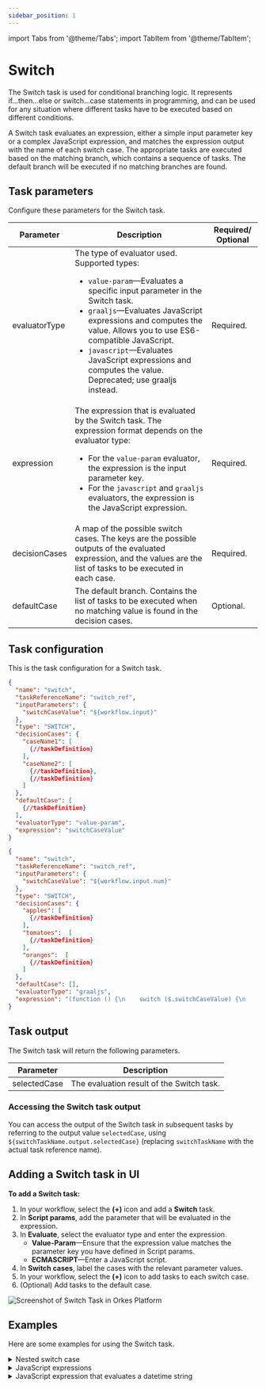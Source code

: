 ```yaml
---
sidebar_position: 1
---
```


import Tabs from '@theme/Tabs';
import TabItem from '@theme/TabItem';

# Switch 

The Switch task is used for conditional branching logic. It represents if...then...else or switch...case statements in programming, and can be used for any situation where different tasks have to be executed based on different conditions.

A Switch task evaluates an expression, either a simple input parameter key or a complex JavaScript expression, and matches the expression output with the name of each switch case. The appropriate tasks are executed based on the matching branch, which contains a sequence of tasks. The default branch will be executed if no matching branches are found.

## Task parameters

Configure these parameters for the Switch task.

| Parameter     | Description                                                                                                                                                                                                | Required/ Optional |
| ------------- | ---------------------------------------------------------------------------------------------------------------------------------------------------------------------------------------------------------- | ------------- |
| evaluatorType | The type of evaluator used. Supported types: <ul><li>`value-param`—Evaluates a specific input parameter in the Switch task.</li><li>`graaljs`—Evaluates JavaScript expressions and computes the value. Allows you to use ES6-compatible JavaScript.</li><li>`javascript`—Evaluates JavaScript expressions and computes the value. Deprecated; use graaljs instead.</li></ul> | Required. |
| expression    | The expression that is evaluated by the Switch task. The expression format depends on the evaluator type:<ul><li>For the `value-param` evaluator, the expression is the input parameter key.</li><li>For the `javascript` and `graaljs` evaluators, the expression is the JavaScript expression. </li></ul> | Required. |
| decisionCases | A map of the possible switch cases. The keys are the possible outputs of the evaluated expression, and the values are the list of tasks to be executed in each case.    | Required. |
| defaultCase   | The default branch. Contains the list of tasks to be executed when no matching value is found in the decision cases.                               | Optional. |

## Task configuration

This is the task configuration for a Switch task.

<Tabs>
<TabItem value="value-param" label="value-param">

```json
{
  "name": "switch",
  "taskReferenceName": "switch_ref",
  "inputParameters": {
    "switchCaseValue": "${workflow.input}"
  },
  "type": "SWITCH",
  "decisionCases": {
    "caseName1": [
      {//taskDefinition}
    ],
    "caseName2": [
      {//taskDefinition}, 
      {//taskDefinition}
    ]
  },
  "defaultCase": [
    {//taskDefinition}
  ],
  "evaluatorType": "value-param",
  "expression": "switchCaseValue"
}
```

</TabItem>
<TabItem value="graaljs" label="graaljs">

```json
{
  "name": "switch",
  "taskReferenceName": "switch_ref",
  "inputParameters": {
    "switchCaseValue": "${workflow.input.num}"
  },
  "type": "SWITCH",
  "decisionCases": {
    "apples": [
      {//taskDefinition}
    ],
    "tomatoes":  [
      {//taskDefinition}
    ],
    "oranges":  [
      {//taskDefinition}
    ]
  },
  "defaultCase": [],
  "evaluatorType": "graaljs",
  "expression": "(function () {\n    switch ($.switchCaseValue) {\n      case \"1\":\n        return \"apple\";\n      case \"2\":\n        return \"tomatoes\";\n      case \"3\":\n        return \"oranges\"\n    }\n  }())"
}
```

</TabItem>
</Tabs>


## Task output

The Switch task will return the following parameters.

| Parameter     | Description                                                                                                                                                                                                |
| ------------- | ---------------------------------------------------------------------------------------------------------------------------------------------------------------------------------------------------------- |
| selectedCase | The evaluation result of the Switch task. | 


### Accessing the Switch task output
You can access the output of the Switch task in subsequent tasks by referring to the output value `selectedCase`, using `${switchTaskName.output.selectedCase}` (replacing `switchTaskName` with the actual task reference name).

## Adding a Switch task in UI

**To add a Switch task:**
1. In your workflow, select the **(+)** icon and add a **Switch** task.
2. In **Script params**, add the parameter that will be evaluated in the expression.
3. In **Evaluate**, select the evaluator type and enter the expression.
    * **Value-Param**—Ensure that the expression value matches the parameter key you have defined in Script params.
    * **ECMASCRIPT**—Enter a JavaScript script.
4. In **Switch cases**, label the cases with the relevant parameter values.
5. In your workflow, select the **(+)** icon to add tasks to each switch case.
6. (Optional) Add tasks to the default case.

<p><img src="/content/img/Task-References/switch_task_reference.png" alt="Screenshot of Switch Task in Orkes Platform"/></p>

## Examples
Here are some examples for using the Switch task.
<details><summary>Nested switch case</summary>
<p>
Similar to any programming language, you can use other operators inside a switch case, such as nested switches, loops, forks, and so on.

```json
{
  "name": "switch",
  "taskReferenceName": "switch_ref",
  "inputParameters": {
    "switchCaseValue": "${workflow.input.shipping}"
  },
  "type": "SWITCH",
  "decisionCases": {
    "fedex": [
      {//taskDefinition}
    ],
    "ups": [
      {//taskDefinition
        "name": "nestedSwitch",
        "taskReferenceName": "nestedSwitch_ref",
        "inputParameters": {
          "deliveryType": "${workflow.input.delivery}"
        },
        "type": "SWITCH",
        "decisionCases": {
            "same_day": [      {//taskDefinition}],
            "regular": [      {//taskDefinition}]
        },
        "defaultCase": [],
        "evaluatorType": "graaljs",
        "expression": "$.deliveryType == 'same-day' ? 'same_day' : 'regular'",
      }
    ]
  }
  "defaultCase": [],
  "evaluatorType": "value-param",
  "expression": "switchCaseValue"
}
```
</p>
</details>
<details><summary>JavaScript expressions​</summary>
<p>
When using `javascript` or `graaljs` as the evaluator type, the `expression` can be a JavaScript expression that returns a string. Within the `expression`, the Switch task input parameter is available as the variable inside the $ scope.

**Input parameters for a javascript or graaljs evaluator type:**

``` json
   "inputParameters" : {
     "shippingType": "${workflow.input.shipping}"
   }
```

**Expression for a javascript or graaljs evaluator type:**

``` javascript
((
  function () {
    if ($.shippingType == 'EXPRESS') {
      return "FEDEX";
    }
    return "USPS";
  }
))();
```

</p>
</details>
<details><summary>JavaScript expression that evaluates a datetime string</summary>
<p>
The script below returns `OLDER` or `NEWER` depending on whether the input date is older than one month.

``` javascript
((
  function () {
    const date = new Date($.timestamp);
    const currentDate = new Date();

    // Subtract one month from the current date
    currentDate.setMonth(currentDate.getMonth() - 1);
    if (date < currentDate) {
      return "OLDER";
    }
    return "NEWER"
  }
))();
```

Check out the [sample workflow execution that runs this switch case](https://play.orkes.io/execution/9be8fb4d-e991-11ed-bb41-9e017806b678) in our Playground.
</p>
</details>
